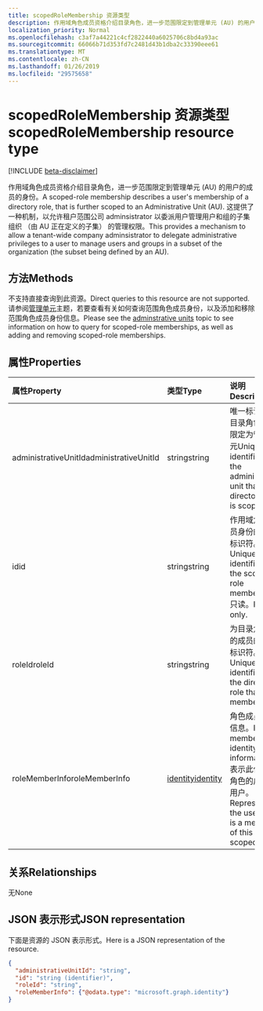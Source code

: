 ```yaml
---
title: scopedRoleMembership 资源类型
description: 作用域角色成员资格介绍目录角色，进一步范围限定到管理单元 (AU) 的用户的成员的身份。  这提供了一种机制，以允许租户范围公司 adminsistrator 以委派用户管理用户和组的子集组织 （由 AU 正在定义的子集） 的管理权限。
localization_priority: Normal
ms.openlocfilehash: c3af7a44221c4cf2822440a6025706c8bd4a93ac
ms.sourcegitcommit: 66066b71d353fd7c2481d43b1dba2c33390eee61
ms.translationtype: MT
ms.contentlocale: zh-CN
ms.lasthandoff: 01/26/2019
ms.locfileid: "29575658"
---
```

# <a name="scopedrolemembership-resource-type"></a><span data-ttu-id="70101-104">scopedRoleMembership 资源类型</span><span class="sxs-lookup"><span data-stu-id="70101-104">scopedRoleMembership resource type</span></span>

[!INCLUDE [beta-disclaimer](../../includes/beta-disclaimer.md)]

<span data-ttu-id="70101-105">作用域角色成员资格介绍目录角色，进一步范围限定到管理单元 (AU) 的用户的成员的身份。</span><span class="sxs-lookup"><span data-stu-id="70101-105">A scoped-role membership describes a user's membership of a directory role, that is further scoped to an Administrative Unit (AU).</span></span>  <span data-ttu-id="70101-106">这提供了一种机制，以允许租户范围公司 adminsistrator 以委派用户管理用户和组的子集组织 （由 AU 正在定义的子集） 的管理权限。</span><span class="sxs-lookup"><span data-stu-id="70101-106">This provides a mechanism to allow a tenant-wide company adminsistrator to delegate administrative privileges to a user to manage users and groups in a subset of the organization (the subset being defined by an AU).</span></span>

## <a name="methods"></a><span data-ttu-id="70101-107">方法</span><span class="sxs-lookup"><span data-stu-id="70101-107">Methods</span></span>
<span data-ttu-id="70101-108">不支持直接查询到此资源。</span><span class="sxs-lookup"><span data-stu-id="70101-108">Direct queries to this resource are not supported.</span></span>  <span data-ttu-id="70101-109">请参阅[管理单元](administrativeunit.md)主题，若要查看有关如何查询范围角色成员身份，以及添加和移除范围角色成员身份信息。</span><span class="sxs-lookup"><span data-stu-id="70101-109">Please see the [adminstrative units](administrativeunit.md) topic to see information on how to query for scoped-role memberships, as well as adding and removing scoped-role memberships.</span></span> 

## <a name="properties"></a><span data-ttu-id="70101-110">属性</span><span class="sxs-lookup"><span data-stu-id="70101-110">Properties</span></span>
| <span data-ttu-id="70101-111">属性</span><span class="sxs-lookup"><span data-stu-id="70101-111">Property</span></span>   | <span data-ttu-id="70101-112">类型</span><span class="sxs-lookup"><span data-stu-id="70101-112">Type</span></span> | <span data-ttu-id="70101-113">说明</span><span class="sxs-lookup"><span data-stu-id="70101-113">Description</span></span> |
|:---------------|:--------|:----------|
|<span data-ttu-id="70101-114">administrativeUnitId</span><span class="sxs-lookup"><span data-stu-id="70101-114">administrativeUnitId</span></span>|<span data-ttu-id="70101-115">string</span><span class="sxs-lookup"><span data-stu-id="70101-115">string</span></span>|<span data-ttu-id="70101-116">唯一标识符的目录角色范围限定为管理单元</span><span class="sxs-lookup"><span data-stu-id="70101-116">Unique identifier for the administrative unit that the directory role is scoped to</span></span>|
|<span data-ttu-id="70101-117">id</span><span class="sxs-lookup"><span data-stu-id="70101-117">id</span></span>|<span data-ttu-id="70101-118">string</span><span class="sxs-lookup"><span data-stu-id="70101-118">string</span></span>| <span data-ttu-id="70101-119">作用域角色成员身份的唯一标识符。</span><span class="sxs-lookup"><span data-stu-id="70101-119">Unique identifier for the scoped-role membership.</span></span> <span data-ttu-id="70101-120">只读。</span><span class="sxs-lookup"><span data-stu-id="70101-120">Read-only.</span></span>|
|<span data-ttu-id="70101-121">roleId</span><span class="sxs-lookup"><span data-stu-id="70101-121">roleId</span></span>|<span data-ttu-id="70101-122">string</span><span class="sxs-lookup"><span data-stu-id="70101-122">string</span></span>| <span data-ttu-id="70101-123">为目录角色中的成员的唯一标识符。</span><span class="sxs-lookup"><span data-stu-id="70101-123">Unique identifier for the directory role that the member is in.</span></span>|
|<span data-ttu-id="70101-124">roleMemberInfo</span><span class="sxs-lookup"><span data-stu-id="70101-124">roleMemberInfo</span></span>|[<span data-ttu-id="70101-125">identity</span><span class="sxs-lookup"><span data-stu-id="70101-125">identity</span></span>](identity.md)| <span data-ttu-id="70101-126">角色成员身份信息。</span><span class="sxs-lookup"><span data-stu-id="70101-126">Role member identity information.</span></span> <span data-ttu-id="70101-127">表示此作用域角色的成员的用户。</span><span class="sxs-lookup"><span data-stu-id="70101-127">Represents the user that is a member of this scoped-role.</span></span>|

## <a name="relationships"></a><span data-ttu-id="70101-128">关系</span><span class="sxs-lookup"><span data-stu-id="70101-128">Relationships</span></span>
<span data-ttu-id="70101-129">无</span><span class="sxs-lookup"><span data-stu-id="70101-129">None</span></span>


## <a name="json-representation"></a><span data-ttu-id="70101-130">JSON 表示形式</span><span class="sxs-lookup"><span data-stu-id="70101-130">JSON representation</span></span>

<span data-ttu-id="70101-131">下面是资源的 JSON 表示形式。</span><span class="sxs-lookup"><span data-stu-id="70101-131">Here is a JSON representation of the resource.</span></span>

<!-- {
  "blockType": "resource",
  "optionalProperties": [

  ],
  "@odata.type": "microsoft.graph.scopedRoleMembership"
}-->

```json
{
  "administrativeUnitId": "string",
  "id": "string (identifier)",
  "roleId": "string",
  "roleMemberInfo": {"@odata.type": "microsoft.graph.identity"}
}

```

<!-- uuid: 8fcb5dbc-d5aa-4681-8e31-b001d5168d79
2015-10-25 14:57:30 UTC -->
<!--
{
  "type": "#page.annotation",
  "description": "scopedRoleMembership resource",
  "keywords": "",
  "section": "documentation",
  "tocPath": "",
  "suppressions": [
    "Error: /api-reference/beta/resources/scopedrolemembership.md:\r\n      Exception processing links.\r\n    System.ArgumentException: Link Definition was null. Link text: !INCLUDE [beta-disclaimer](../../includes/beta-disclaimer.md)\r\n      at ApiDoctor.Validation.DocFile.get_LinkDestinations()\r\n      at ApiDoctor.Validation.DocSet.ValidateLinks(Boolean includeWarnings, String[] relativePathForFiles, IssueLogger issues, Boolean requireFilenameCaseMatch, Boolean printOrphanedFiles)"
  ]
}
-->
